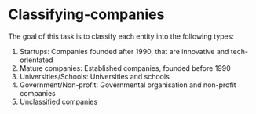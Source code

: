 # Classifying-companies
The goal of this task is to classify each entity into the following types:

1. Startups: Companies founded after 1990, that are innovative and tech-orientated
2. Mature companies: Established companies, founded before 1990
3. Universities/Schools: Universities and schools
4. Government/Non-profit: Governmental organisation and non-profit companies
5. Unclassified	companies
